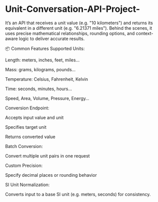 # Unit-Conversation-API-Project-

It’s an API that receives a unit value (e.g. "10 kilometers") and returns its equivalent in a different unit (e.g. "6.21371 miles"). Behind the scenes, it uses precise mathematical relationships, rounding options, and context-aware logic to deliver accurate results.

📦 Common Features
Supported Units:

Length: meters, inches, feet, miles…

Mass: grams, kilograms, pounds…

Temperature: Celsius, Fahrenheit, Kelvin

Time: seconds, minutes, hours…

Speed, Area, Volume, Pressure, Energy…

Conversion Endpoint:

Accepts input value and unit

Specifies target unit

Returns converted value

Batch Conversion:

Convert multiple unit pairs in one request

Custom Precision:

Specify decimal places or rounding behavior

SI Unit Normalization:

Converts input to a base SI unit (e.g. meters, seconds) for consistency.
